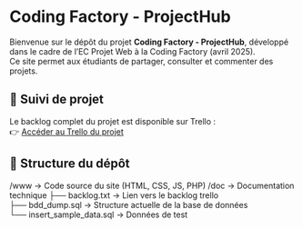# Coding Factory - ProjectHub

Bienvenue sur le dépôt du projet **Coding Factory - ProjectHub**, développé dans le cadre de l’EC Projet Web à la Coding Factory (avril 2025).  
Ce site permet aux étudiants de partager, consulter et commenter des projets.

## 🔗 Suivi de projet

Le backlog complet du projet est disponible sur Trello :  
👉 [Accéder au Trello du projet](https://trello.com/b/cnsd4DM9/projects-hub)

## 📁 Structure du dépôt

/www → Code source du site (HTML, CSS, JS, PHP) 
/doc → Documentation technique 
├── backlog.txt → Lien vers le backlog trello <br />
├── bdd_dump.sql → Structure actuelle de la base de données <br />
└── insert_sample_data.sql → Données de test <br />
